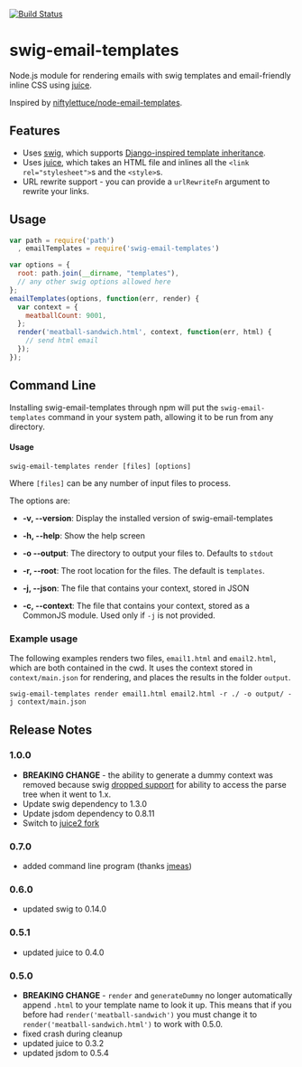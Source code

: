 [![Build Status](https://travis-ci.org/andrewrk/swig-email-templates.png?branch=master)](https://travis-ci.org/andrewrk/swig-email-templates)
# swig-email-templates

Node.js module for rendering emails with swig templates and
email-friendly inline CSS using [juice](https://github.com/LearnBoost/juice).

Inspired by [niftylettuce/node-email-templates](https://github.com/niftylettuce/node-email-templates).

## Features

 * Uses [swig](https://github.com/paularmstrong/swig/), which supports
   [Django-inspired template inheritance](https://docs.djangoproject.com/en/dev/topics/templates/#template-inheritance).
 * Uses [juice](https://github.com/LearnBoost/juice), which takes an HTML
   file and inlines all the `<link rel="stylesheet">`s and the `<style>`s.
 * URL rewrite support - you can provide a `urlRewriteFn` argument to rewrite
   your links.

## Usage

```js
var path = require('path')
  , emailTemplates = require('swig-email-templates')

var options = {
  root: path.join(__dirname, "templates"),
  // any other swig options allowed here
};
emailTemplates(options, function(err, render) {
  var context = {
    meatballCount: 9001,
  };
  render('meatball-sandwich.html', context, function(err, html) {
    // send html email
  });
});
```

## Command Line

Installing swig-email-templates through npm will put the `swig-email-templates` command in your system path, allowing it to be run from any directory.

#### Usage

```
swig-email-templates render [files] [options]
```

Where `[files]` can be any number of input files to process.

The options are:

* **-v, --version**: Display the installed version of swig-email-templates
* **-h, --help**: Show the help screen
* **-o --output**: The directory to output your files to. Defaults to `stdout`
* **-r, --root**: The root location for the files. The default is `templates`.

* **-j, --json**: The file that contains your context, stored in JSON
* **-c, --context**: The file that contains your context, stored as a CommonJS module. Used only if `-j` is not provided.

### Example usage

The following examples renders two files, `email1.html` and `email2.html`, which are both contained in the cwd. It uses the context stored in `context/main.json` for rendering, and places the results in the folder `output`.

```
swig-email-templates render email1.html email2.html -r ./ -o output/ -j context/main.json
```


## Release Notes

### 1.0.0

 * **BREAKING CHANGE** - the ability to generate a dummy context was removed
   because swig [dropped support](https://github.com/paularmstrong/swig/issues/176)
   for ability to access the parse tree when it went to 1.x.
 * Update swig dependency to 1.3.0
 * Update jsdom dependency to 0.8.11
 * Switch to [juice2 fork](https://github.com/andrewrk/juice)

### 0.7.0

 * added command line program (thanks [jmeas](https://github.com/jmeas))

### 0.6.0

 * updated swig to 0.14.0

### 0.5.1

 * updated juice to 0.4.0

### 0.5.0

 * **BREAKING CHANGE** - `render` and `generateDummy` no longer automatically append
   `.html` to your template name to look it up. This means that if you before had
   `render('meatball-sandwich')` you must change it to
   `render('meatball-sandwich.html')` to work with 0.5.0.
 * fixed crash during cleanup
 * updated juice to 0.3.2
 * updated jsdom to 0.5.4
